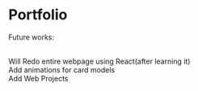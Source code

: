 # Portfolio


Future works:

<br>Will Redo entire webpage using React(after learning it)
<br>Add animations for card models
<br>Add Web Projects


